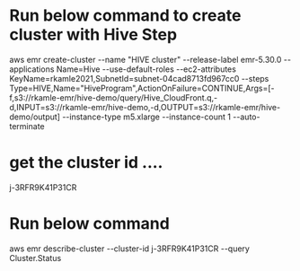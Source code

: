 # Run below command to create cluster with Hive Step
aws emr create-cluster --name "HIVE cluster" --release-label emr-5.30.0 --applications Name=Hive --use-default-roles --ec2-attributes KeyName=rkamle2021,SubnetId=subnet-04cad8713fd967cc0 --steps Type=HIVE,Name="HiveProgram",ActionOnFailure=CONTINUE,Args=[-f,s3://rkamle-emr/hive-demo/query/Hive_CloudFront.q,-d,INPUT=s3://rkamle-emr/hive-demo,-d,OUTPUT=s3://rkamle-emr/hive-demo/output] --instance-type m5.xlarge --instance-count 1 --auto-terminate

# get the cluster id .... 
j-3RFR9K41P31CR
# Run below command <replace cluster id >
aws emr describe-cluster --cluster-id j-3RFR9K41P31CR --query Cluster.Status

